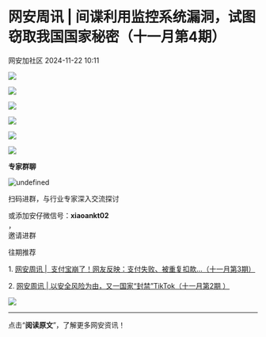 #  网安周讯 | 间谍利用监控系统漏洞，试图窃取我国国家秘密（十一月第4期）   
 网安加社区   2024-11-22 10:11  
  
![](https://mmbiz.qpic.cn/sz_mmbiz_jpg/nmic4AsdMAVZ5GYqk2D5pUvxoiccPRS97XuM2EECUu2rMhllPV5ibTfdwiaHTHb3xFZ7noEACvsK6g7YYCnL4W6fCg/640?wx_fmt=jpeg&from=appmsg "")  
  
![](https://mmbiz.qpic.cn/sz_mmbiz_jpg/nmic4AsdMAVZ5GYqk2D5pUvxoiccPRS97XLYbteshDEn7YIIRPfjm64dSNBPRSOzIPd7rDRL2RzcCIvy4kYBMj4w/640?wx_fmt=jpeg&from=appmsg "")  
  
![](https://mmbiz.qpic.cn/sz_mmbiz_jpg/nmic4AsdMAVZ5GYqk2D5pUvxoiccPRS97X0OHFtibMX0ibEYlo7ldI2CQ7cibkiceV7TLprIia3Izp71G35lPJ7sciaEibA/640?wx_fmt=jpeg&from=appmsg "")  
  
![](https://mmbiz.qpic.cn/sz_mmbiz_jpg/nmic4AsdMAVZ5GYqk2D5pUvxoiccPRS97XJWe0TF9eRNQcQHUoUJp6Dib9zpxhhrXic1PzkaeMdoxwjYuDm9hOeasg/640?wx_fmt=jpeg&from=appmsg "")  
  
![](https://mmbiz.qpic.cn/sz_mmbiz_jpg/nmic4AsdMAVZ5GYqk2D5pUvxoiccPRS97Xian8nibCacFRiazFzvibR1AST4VzCAqnQPEVJPOjZjzxpG2j671ZVJusHg/640?wx_fmt=jpeg&from=appmsg "")  
  
  
![](https://mmbiz.qpic.cn/sz_mmbiz_gif/nmic4AsdMAVZ5GYqk2D5pUvxoiccPRS97XXTqgeTTfmnQaQmbf9m23heXJMtZxaqHjaV2YicMfpArAmex9yEx5LnQ/640?wx_fmt=gif&from=appmsg "")  
  
**专家群聊**  
  
  
![](https://mmbiz.qpic.cn/sz_mmbiz_jpg/nmic4AsdMAVZ5GYqk2D5pUvxoiccPRS97X0JibTzxCfvibPtzCDJRIN1wZ7AggBXcB8kwdqibNXsaVs1xWdaURZviaPQ/640?wx_fmt=jpeg&from=appmsg "undefined")  
  
  
扫码进群，与行业专家深入交流探讨  
  
或添加安仔微信号：**xiaoankt02**  
，  
邀请进群  
  
  
往期推荐  
  
  
1. [网安周讯 |  支付宝崩了！网友反映：支付失败、被重复扣款…（十一月第3期）](http://mp.weixin.qq.com/s?__biz=Mzg4MjQ4MjM4OA==&mid=2247521347&idx=1&sn=d8b898e1160a6744006561118a1f314e&chksm=cf54d9f8f82350ee830f958f9d877ca857b1562eef77347b730197706ac26689914c615a3972&scene=21#wechat_redirect)  
  
  
  
2. [网安周讯 | 以安全风险为由，又一国家“封禁”TikTok（十一月第2期 ）](http://mp.weixin.qq.com/s?__biz=Mzg4MjQ4MjM4OA==&mid=2247521278&idx=1&sn=8e674c4f5e2436fdddd8c9137d5d2e08&chksm=cf54de45f8235753a1bc05c2350e1d55ab8ff02b1494ee3b4b1e4a0363e1bcadf95665e151e5&scene=21#wechat_redirect)  
  
  
  
  
![](https://mmbiz.qpic.cn/sz_mmbiz_gif/nmic4AsdMAVaoicsc6Ope4c4mGNDbPNkLdSCnWDgF3IGTicibVVV5COfKWtDKDUM88xwibuWFRI6QjlH2618ZHWp3xA/640?wx_fmt=gif&from=appmsg&wxfrom=5&wx_lazy=1&wx_co=1&tp=webp "")  
  
  
  
  
****  
点击“**阅读原文**”，了解更多网安资讯！  
  
